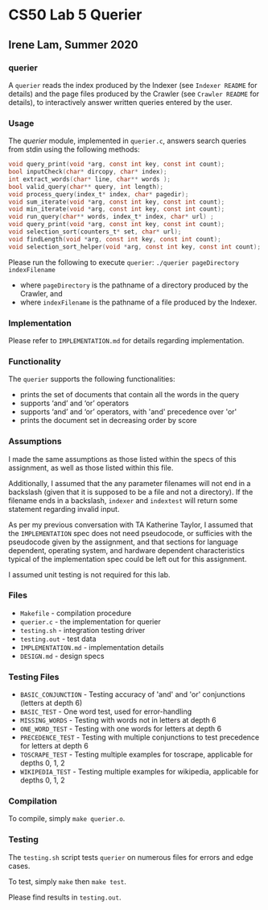 # CS50 Lab 5 Querier 
## Irene Lam, Summer 2020

### querier

A `querier` reads the index produced by the Indexer (see `Indexer README` for details) and the page files produced by the Crawler (see `Crawler README` for details), to interactively answer written queries entered by the user.

### Usage

The *querier* module, implemented in `querier.c`, answers search queries from stdin using the following methods:

```c
void query_print(void *arg, const int key, const int count);
bool inputCheck(char* dircopy, char* index);
int extract_words(char* line, char** words );
bool valid_query(char** query, int length);
void process_query(index_t* index, char* pagedir);
void sum_iterate(void *arg, const int key, const int count);
void min_iterate(void *arg, const int key, const int count);
void run_query(char** words, index_t* index, char* url) ;
void query_print(void *arg, const int key, const int count);
void selection_sort(counters_t* set, char* url);
void findLength(void *arg, const int key, const int count);
void selection_sort_helper(void *arg, const int key, const int count);
```

Please run the following to execute `querier`:
`./querier pageDirectory indexFilename`
* where `pageDirectory` is the pathname of a directory produced by the Crawler, and
* where `indexFilename` is the pathname of a file produced by the Indexer.

### Implementation

Please refer to `IMPLEMENTATION.md` for details regarding implementation.

### Functionality

The `querier` supports the following functionalities:
* prints the set of documents that contain all the words in the query
* supports ‘and’ and ‘or’ operators
* supports ‘and’ and ‘or’ operators, with 'and' precedence over 'or'
* prints the document set in decreasing order by score

### Assumptions

I made the same assumptions as those listed within the specs of this assignment, as well as those listed within this file. 

Additionally, I assumed that the any parameter filenames will not end in a backslash (given that it is supposed to be a file and not a directory). If the filename ends in a backslash, `indexer` and `indextest` will return some statement regarding invalid input.

As per my previous conversation with TA Katherine Taylor, I assumed that the `IMPLEMENTATION` spec does not need pseudocode, or sufficies with the pseudocode given by the assignment, and that sections for language dependent, operating system, and hardware dependent characteristics typical of the implementation spec could be left out for this assignment.

I assumed unit testing is not required for this lab.

### Files

* `Makefile` - compilation procedure
* `querier.c` - the implementation for querier
* `testing.sh` - integration testing driver
* `testing.out` - test data
* `IMPLEMENTATION.md` - implementation details 
* `DESIGN.md` - design specs 

### Testing Files
* `BASIC_CONJUNCTION` -  Testing accuracy of 'and' and 'or' conjunctions (letters at depth 6)
* `BASIC_TEST` - One word test, used for error-handling
* `MISSING_WORDS` - Testing with words not in letters at depth 6
* `ONE_WORD_TEST` - Testing with one words for letters at depth 6
* `PRECEDENCE_TEST` - Testing with multiple conjunctions to test precedence for letters at depth 6
* `TOSCRAPE_TEST` - Testing multiple examples for toscrape, applicable for depths 0, 1, 2
* `WIKIPEDIA_TEST` - Testing multiple examples for wikipedia, applicable for depths 0, 1, 2


### Compilation

To compile, simply `make querier.o`.

### Testing

The `testing.sh` script tests `querier` on numerous files for errors and edge cases. 

To test, simply `make` then `make test`.

Please find results in `testing.out`.
